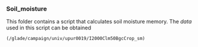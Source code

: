 ### Soil_moisture
This folder contains a script that calculates soil moisture memory. The *data* used in this script can be obtained 
```
(/glade/campaign/univ/upur0019/I2000Clm50BgcCrop_sm)
```


